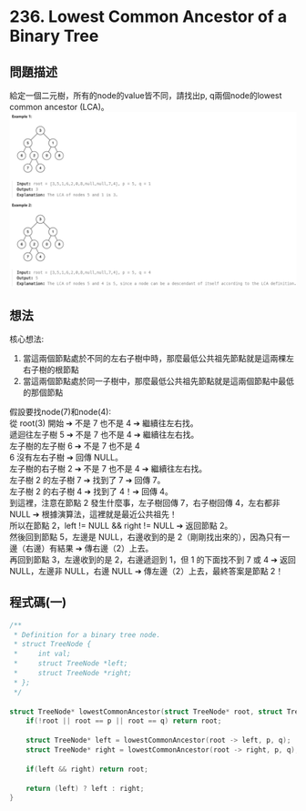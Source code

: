 # 236. Lowest Common Ancestor of a Binary Tree

## 問題描述
給定一個二元樹，所有的node的value皆不同，請找出p, q兩個node的lowest common ancestor (LCA)。
![Example](https://github.com/pu9730962/Leetcode/blob/main/Images/Lowest%20Common%20Ancestor%20of%20a%20Binary%20Tree.png)

## 想法
核心想法:  
1. 當這兩個節點處於不同的左右子樹中時，那麼最低公共祖先節點就是這兩棵左右子樹的根節點  
2. 當這兩個節點處於同一子樹中，那麼最低公共祖先節點就是這兩個節點中最低的那個節點  
  
假設要找node(7)和node(4):  
從 root(3) 開始 ➔ 不是 7 也不是 4 ➔ 繼續往左右找。  
遞迴往左子樹 5 ➔ 不是 7 也不是 4 ➔ 繼續往左右找。  
左子樹的左子樹 6 ➔ 不是 7 也不是 4  
6 沒有左右子樹 ➔ 回傳 NULL。  
左子樹的右子樹 2 ➔ 不是 7 也不是 4 ➔ 繼續往左右找。  
左子樹 2 的左子樹 7 ➔ 找到了 7 ➔ 回傳 7。  
左子樹 2 的右子樹 4 ➔ 找到了 4！➔ 回傳 4。  
到這裡，注意在節點 2 發生什麼事，左子樹回傳 7，右子樹回傳 4，左右都非 NULL ➔ 根據演算法，這裡就是最近公共祖先！  
所以在節點 2，left != NULL && right != NULL ➔ 返回節點 2。  
然後回到節點 5，左邊是 NULL，右邊收到的是 2（剛剛找出來的），因為只有一邊（右邊）有結果 ➔ 傳右邊（2）上去。  
再回到節點 3，左邊收到的是 2，右邊遞迴到 1，但 1 的下面找不到 7 或 4 ➔ 返回 NULL，左邊非 NULL，右邊 NULL ➔ 傳左邊（2）上去，最終答案是節點 2！

## 程式碼(一)
```C
/**
 * Definition for a binary tree node.
 * struct TreeNode {
 *     int val;
 *     struct TreeNode *left;
 *     struct TreeNode *right;
 * };
 */

struct TreeNode* lowestCommonAncestor(struct TreeNode* root, struct TreeNode* p, struct TreeNode* q) {
    if(!root || root == p || root == q) return root;

    struct TreeNode* left = lowestCommonAncestor(root -> left, p, q);
    struct TreeNode* right = lowestCommonAncestor(root -> right, p, q);

    if(left && right) return root;

    return (left) ? left : right;
}
```
